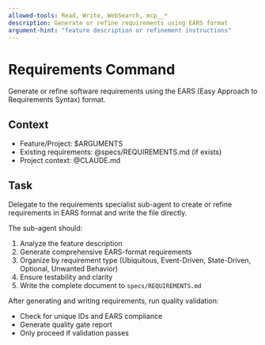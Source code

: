 ```yaml
---
allowed-tools: Read, Write, WebSearch, mcp__*
description: Generate or refine requirements using EARS format
argument-hint: "feature description or refinement instructions"
---
```


# Requirements Command

Generate or refine software requirements using the EARS (Easy Approach to Requirements Syntax) format.

## Context
- Feature/Project: $ARGUMENTS
- Existing requirements: @specs/REQUIREMENTS.md (if exists)
- Project context: @CLAUDE.md

## Task
Delegate to the requirements specialist sub-agent to create or refine requirements in EARS format and write the file directly.

The sub-agent should:
1. Analyze the feature description
2. Generate comprehensive EARS-format requirements
3. Organize by requirement type (Ubiquitous, Event-Driven, State-Driven, Optional, Unwanted Behavior)
4. Ensure testability and clarity
5. Write the complete document to `specs/REQUIREMENTS.md`

After generating and writing requirements, run quality validation:
- Check for unique IDs and EARS compliance
- Generate quality gate report
- Only proceed if validation passes
